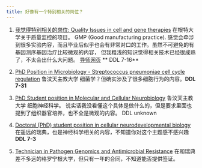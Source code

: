 ```yaml
---
title: 好像有一个特别相关的岗位？
---
```

1. [我觉得特别相关的岗位: Quality Issues in cell and gene therapies](https://www.ugent.be/en/work/scientific/phd-student-42)
   在根特大学关于质量监控的项目。 GMP (Good manufacturing practice). 感觉会牵涉到很多实验内容，而且毕业后似乎也会有非常对口的工作。虽然不可避免的有基因测序基因治疗比较微观的内容，
   但我粗浅的知识觉得相关技术已经很成熟了，不太会出什么大问题。
   [导师网页](https://www.crig.ugent.be/en/dr-joline-ingels-phd) ** DDL 7-16**

3. [PhD Position in Microbiology - Streptococcus pneumoniae cell cycle regulation](https://academicpositions.com/ad/universite-catholique-de-louvain/2025/phd-position-in-microbiology-streptococcus-pneumoniae-cell-cycle-regulation-de-duve-institute-uclouvain-brussels-belgium/233498)
鲁汶天主教大学 细菌学？但确实涉及了很多细胞行为的内容。**DDL 7-31**
4. [PhD Student position in Molecular and Cellular Neurobiology](https://academicpositions.com/ad/universite-catholique-de-louvain/2025/phd-student-position-in-molecular-and-cellular-neurobiology/233649)
鲁汶天主教大学 细胞神经科学。 说实话我没看懂这个具体是做什么的，但是要求里面也提到了组织器官培养，也不全是微观的内容。 DDL unknown
5. [Doctoral (PhD) student position in cellular neurodevelopmental biology](https://academicpositions.com/ad/karolinska-institutet/2025/doctoral-phd-student-position-in-cellular-neurodevelopmental-biology/235093)
   在遥远的瑞典，也是神经科学相关的内容，不知道你对这个主题感不感兴趣 **DDL 7-3**
6. [Technician in Pathogen Genomics and Antimicrobial Resistance](https://www.tangram-tis.nl/10420/Vacatures/10419-02S0009REP/Technician+in+Pathogen+Genomics+and+Antimicrobial+Resistance)
   在和瑞典差不多远的格罗宁根大学，但只有一年的合同，不知道能否提供签证。

